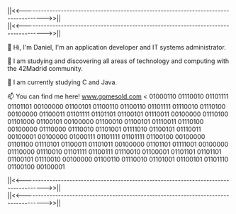 ||<<------------------------------------------------------------------------------------->>||         
||<<------------------------------------------------------------------------------------->>||         

👋 Hi, I'm Daniel, I'm an application developer and IT systems administrator.

👀 I am studying and discovering all areas of technology and 
        computing with the 42Madrid community.
        
🌱  I am currently studying C and Java.

📫 You can find me here!
        www.gomesold.com
<
    01000110 01110010 01101111 01101101 00100000 01100101 01100110 01100110 01101111
    01110010 01110100 00100000 01100011 01101111 01101101 01100101 01110011 00100000
    01110100 01101000 01100101 00100000 01100010 01100101 01110011 01110100 00100000
    01110000 01110010 01101001 01111010 01100101 01110011 00100001 00100000 01000111
    01101111 01101111 01100100 00100000 01101100 01110101 01100011 01101011 00100000
    01101101 01111001 00100000 01110000 01110010 01101111 01100111 01110010 01100001
    01101101 01101101 01100101 01110010 00100000 01100110 01110010 01101001 01100101
    01101110 01100100 00100001 
>
||<<------------------------------------------------------------------------------------->>||         
||<<------------------------------------------------------------------------------------->>||         
